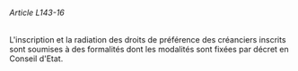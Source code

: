 ###### Article L143-16

L'inscription et la radiation des droits de préférence des créanciers inscrits sont soumises à des formalités dont les modalités sont fixées par décret en Conseil d'Etat.

